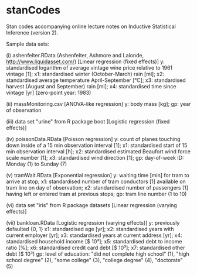 # stanCodes
Stan codes accompanying online lecture notes on Inductive Statistical Inference (version 2).

Sample data sets:

(i) ashenfelter.RData (Ashenfelter, Ashmore and Lalonde, http://www.liquidasset.com/) [Linear regression (fixed effects)]
    y: standardised logarithm of average vintage wine price relative to 1961 vintage [1];
    x1: standardised winter (October-March) rain [ml];
    x2: standardised average temperature April-September [°C];
    x3: standardised harvest (August and September) rain [ml];
    x4: standardised time since vintage [yr] (zero-point year: 1983)

(ii) massMonitoring.csv [ANOVA-like regression]
    y: body mass [kg];
    gp: year of observation

(iii) data set "urine" from R package boot [Logistic regression (fixed effects)]

(iv) poissonData.RData [Poisson regression]
    y: count of planes touching down inside of a 15 min observation interval [1];
    x1: standardised start of 15 min observation interval [h];
    x2: standardised estimated Beaufort wind force scale number [1];
    x3: standardised wind direction [1];
    gp: day-of-week ID: Monday (1) to Sunday (7)

(v) tramWait.RData [Exponential regression]
    y: waiting time [min] for tram to arrive at stop;
    x1: standardised number of tram conductors [1] available on tram line on day of observation;
    x2: standardised number of passengers [1] having left or entered tram at previous stops;
    gp: tram line number (1 to 10)

(vi) data set "iris" from R package datasets [Linear regression (varying effects)]

(vii) bankloan.RData [Logistic regression (varying effects)]
    y: previously defaulted {0, 1}
    x1: standardised age [yr];
    x2: standardised years with current employer [yr];
    x3: standardised years at current address [yr];
    x4: standardised household income [$ 10³];
    x5: standardised debt to income ratio [%];
    x6: standardised credit card debt [$ 10³];
    x7: standardised other debt [$ 10³]
    gp: level of education: "did not complete high school" (1), "high school degree" (2), "some college" (3), "college degree" (4), "doctorate" (5)
